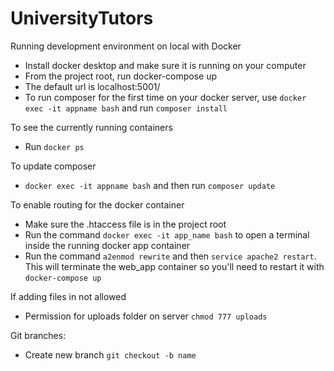# UniversityTutors

Running development environment on local with Docker
* Install docker desktop and make sure it is running on your computer
* From the project root, run docker-compose up
* The default url is localhost:5001/
* To run composer for the first time on your docker server, use ```docker exec -it appname bash``` and run ```composer install```

To see the currently running containers
* Run ```docker ps```

To update composer
* ```docker exec -it appname bash``` and then run ```composer update```

To enable routing for the docker container
* Make sure the .htaccess file is in the project root
* Run the command ```docker exec -it app_name bash``` to open a terminal inside the running docker app container
* Run the command ```a2enmod rewrite``` and then ```service apache2 restart```. This will terminate the web_app container so you'll need to restart it with ```docker-compose up```

If adding files in not allowed
* Permission for uploads folder on server ```chmod 777 uploads```

Git branches:
* Create new branch ```git checkout -b name```